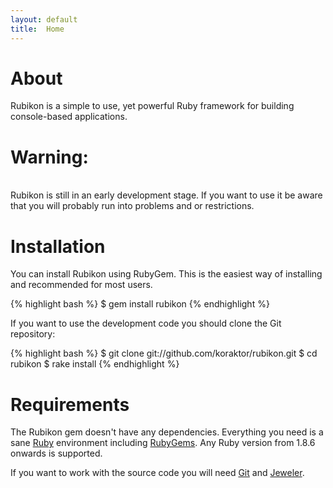 ```yaml
---
layout: default
title:  Home
---
```

About
=====

Rubikon is a simple to use, yet powerful Ruby framework for building
console-based applications.

<div class="note">
<h1>Warning:</h1><br />
Rubikon is still in an early development stage. If you want to use it be aware
that you will probably run into problems and or restrictions.
</div>

Installation
============

You can install Rubikon using RubyGem. This is the easiest way of installing
and recommended for most users.

{% highlight bash %}
    $ gem install rubikon
{% endhighlight %}

If you want to use the development code you should clone the Git repository:

{% highlight bash %}
    $ git clone git://github.com/koraktor/rubikon.git
    $ cd rubikon
    $ rake install
{% endhighlight %}

Requirements
============

The Rubikon gem doesn't have any dependencies. Everything you need is a sane
[Ruby](http://www.ruby-lang.org) environment including
[RubyGems](http://www.rubygems.org). Any Ruby version from 1.8.6 onwards is
supported.

If you want to work with the source code you will need
[Git](http://git-scm.com) and
[Jeweler](http://github.com/technicalpickles/jeweler).
